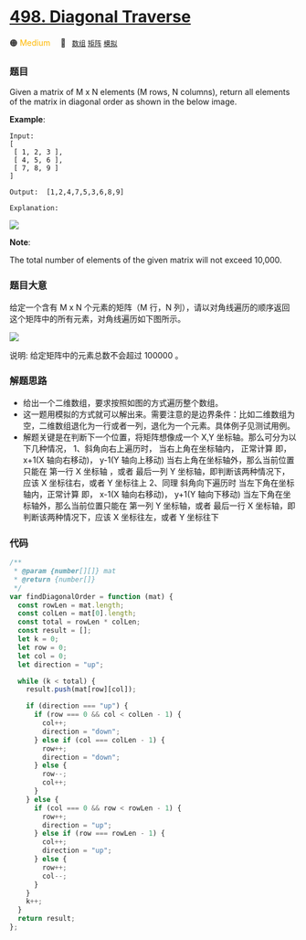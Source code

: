 # [498. Diagonal Traverse](https://leetcode.com/problems/diagonal-traverse/)

🟠 <font color=#ffb800>Medium</font>&emsp; 🔖&ensp; [`数组`](../solution/数组.md) [`矩阵`](../solution/矩阵.md) [`模拟`](../solution/模拟.md)

### 题目

Given a matrix of M x N elements (M rows, N columns), return all elements of the matrix in diagonal order as shown in the below image.

**Example**:

    Input:
    [
     [ 1, 2, 3 ],
     [ 4, 5, 6 ],
     [ 7, 8, 9 ]
    ]

    Output:  [1,2,4,7,5,3,6,8,9]

    Explanation:

![](https://assets.leetcode-cn.com/aliyun-lc-upload/uploads/2018/10/12/diagonal_traverse.png)

**Note**:

The total number of elements of the given matrix will not exceed 10,000.

### 题目大意

给定一个含有 M x N 个元素的矩阵（M 行，N 列），请以对角线遍历的顺序返回这个矩阵中的所有元素，对角线遍历如下图所示。

![](https://assets.leetcode-cn.com/aliyun-lc-upload/uploads/2018/10/12/diagonal_traverse.png)

说明: 给定矩阵中的元素总数不会超过 100000 。

### 解题思路

- 给出一个二维数组，要求按照如图的方式遍历整个数组。
- 这一题用模拟的方式就可以解出来。需要注意的是边界条件：比如二维数组为空，二维数组退化为一行或者一列，退化为一个元素。具体例子见测试用例。
- 解题关键是在判断下一个位置，将矩阵想像成一个 X,Y 坐标轴。那么可分为以下几种情况，
  1、斜角向右上遍历时，
  当右上角在坐标轴内， 正常计算 即， x+1(X 轴向右移动)， y-1(Y 轴向上移动)
  当右上角在坐标轴外，那么当前位置只能在 第一行 X 坐标轴 ，或者 最后一列 Y 坐标轴，即判断该两种情况下，应该 X 坐标往右，或者 Y 坐标往上
  2、同理 斜角向下遍历时
  当左下角在坐标轴内，正常计算 即， x-1(X 轴向右移动)， y+1(Y 轴向下移动)
  当左下角在坐标轴外，那么当前位置只能在 第一列 Y 坐标轴，或者 最后一行 X 坐标轴，即判断该两种情况下，应该 X 坐标往左，或者 Y 坐标往下

### 代码

```javascript
/**
 * @param {number[][]} mat
 * @return {number[]}
 */
var findDiagonalOrder = function (mat) {
  const rowLen = mat.length;
  const colLen = mat[0].length;
  const total = rowLen * colLen;
  const result = [];
  let k = 0;
  let row = 0;
  let col = 0;
  let direction = "up";

  while (k < total) {
    result.push(mat[row][col]);

    if (direction === "up") {
      if (row === 0 && col < colLen - 1) {
        col++;
        direction = "down";
      } else if (col === colLen - 1) {
        row++;
        direction = "down";
      } else {
        row--;
        col++;
      }
    } else {
      if (col === 0 && row < rowLen - 1) {
        row++;
        direction = "up";
      } else if (row === rowLen - 1) {
        col++;
        direction = "up";
      } else {
        row++;
        col--;
      }
    }
    k++;
  }
  return result;
};
```
